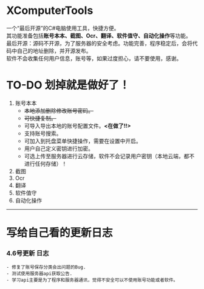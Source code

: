 # XComputerTools
一个“最后开源”的C#电脑使用工具，快捷方便。   
其功能准备包括**账号本本、截图、Ocr、翻译、软件值守、自动化操作**等功能。   
最后开源：源码不开源，为了服务器的安全考虑。功能完善，程序稳定后，会将代码中自己的地址删除，并开源发布。   
软件不会收集任何用户信息，账号等，如果过度担心，请不要使用，感谢。   
   
   


# TO-DO 划掉就是做好了！
1. 账号本本
   - ~~本地添加删除修改账号密码。~~
   - ~~可快捷复制。~~
   - 可导入导出本地的账号配置文件。**<在做了!!>**
   - 支持账号搜索。
   - 可加入到托盘菜单快捷操作，需要在设置中开启。
   - 用户自己定义密钥进行加密。
   - 可选上传至服务器进行云存储，软件不会记录用户密钥（本地云端，都不进行任何存储）！
2. 截图
3. Ocr
4. 翻译
5. 软件值守
6. 自动化操作   
   

---
# 写给自己看的更新日志
### 4.6号更新 日志  
	- 修复了账号保存分类会出问题的Bug.
	- 测试使用服务器api获取公告.
	- 学习api主要是为了程序和服务器通讯，觉得不安全可以不使用账号功能或者软件。
